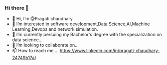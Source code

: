 ### Hi there 👋
- 👋 Hi, I’m @Pragati chaudhary
- 👀 I’m interested in software development,Data Science,AI,Machine Learning,Devops and network simulation.
- 🌱 I’m currently persuing my Bachelor's degree with the specialization on data science...
- 💞️ I’m looking to collaborate on...
- 📫 How to reach me ...
https://www.linkedin.com/in/pragati-chaudhary-24749b17a/

